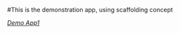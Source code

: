 #This is the demonstration app, using scaffolding concept

[*Demo App1*](https://github.com/mayankhere/demo_app)